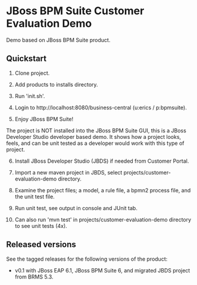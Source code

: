 JBoss BPM Suite Customer Evaluation Demo
========================================

Demo based on JBoss BPM Suite product.


Quickstart
----------

1. Clone project.

2. Add products to installs directory.

3. Run 'init.sh'.

4. Login to http://localhost:8080/business-central  (u:erics / p:bpmsuite).

5. Enjoy JBoss BPM Suite!

The project is NOT installed into the JBoss BPM Suite GUI, this is a JBoss
Developer Studio developer based demo. It shows how a project looks, feels,
and can be unit tested as a developer would work with this type of project.

6. Install JBoss Developer Studio (JBDS) if needed from Customer Portal.

7. Import a new maven project in JBDS, select projects/customer-evaluation-demo directory.

8. Examine the project files; a model, a rule file, a bpmn2 process file, and the unit test file.

9. Run unit test, see output in console and JUnit tab.

10. Can also run 'mvn test' in projects/customer-evaluation-demo directory to see unit tests (4x).

Released versions
-----------------

See the tagged releases for the following versions of the product:

- v0.1 with JBoss EAP 6.1, JBoss BPM Suite 6, and migrated JBDS project from BRMS 5.3.
